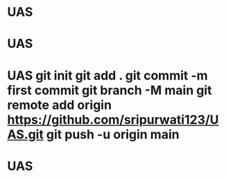 # UAS
# UAS
# UAS git init git add . git commit -m first commit git branch -M main git remote add origin https://github.com/sripurwati123/UAS.git git push -u origin main
# UAS
